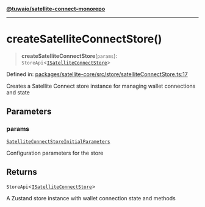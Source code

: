 [**@tuwaio/satellite-connect-monorepo**](../../../README.md)

***

# createSatelliteConnectStore()

> **createSatelliteConnectStore**(`params`): `StoreApi`\<[`ISatelliteConnectStore`](../type-aliases/ISatelliteConnectStore.md)\>

Defined in: [packages/satellite-core/src/store/satelliteConnectStore.ts:17](https://github.com/TuwaIO/satellite-connect/blob/3665b1d14479f81479de58c9ee0423967cf0e219/packages/satellite-core/src/store/satelliteConnectStore.ts#L17)

Creates a Satellite Connect store instance for managing wallet connections and state

## Parameters

### params

[`SatelliteConnectStoreInitialParameters`](../type-aliases/SatelliteConnectStoreInitialParameters.md)

Configuration parameters for the store

## Returns

`StoreApi`\<[`ISatelliteConnectStore`](../type-aliases/ISatelliteConnectStore.md)\>

A Zustand store instance with wallet connection state and methods
